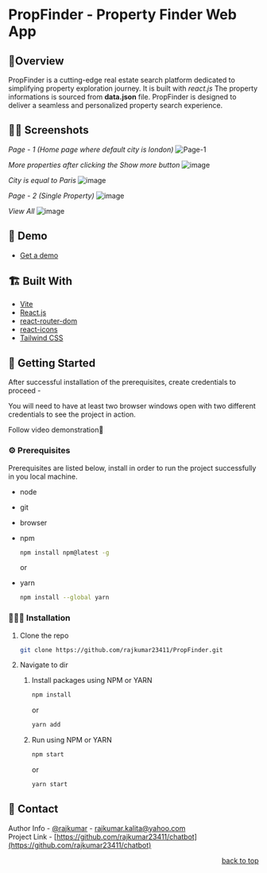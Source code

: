 # PropFinder - Property Finder Web App

## 🤔Overview
  PropFinder is a cutting-edge real estate search platform dedicated to simplifying property exploration journey. It is built with *react.js* The property informations is sourced from **data.json** file. PropFinder is designed to deliver a seamless and personalized property search experience.

## 😶‍🌫️ Screenshots

*Page - 1 (Home page where default city is london)*
![Page-1](https://github.com/rajkumar23411/PropFinder/assets/90103892/0a45e4f4-481f-45a1-9220-26d3b5073467)

*More properties after clicking the Show more button*
![image](https://github.com/rajkumar23411/PropFinder/assets/90103892/f8e34373-8591-4213-9e41-3e49b21ecba1)

*City is equal to Paris*
![image](https://github.com/rajkumar23411/PropFinder/assets/90103892/968345ca-f96a-440e-9e5e-e716e9bdde86)

*Page - 2 (Single Property)*
![image](https://github.com/rajkumar23411/PropFinder/assets/90103892/1bb51954-7e47-4aa6-9b79-e353b4ee8371)

*View All*
![image](https://github.com/rajkumar23411/PropFinder/assets/90103892/c341a06c-33a1-4567-b75d-17b5d76c9d92)

## 🐤 Demo
 - [Get a demo](https://github.com/rajkumar23411/PropFinder/assets/90103892/35602c30-4975-414f-afe0-fdf07dcab1c6)


## 🏗️ Built With
- [Vite](https://vitejs.dev/guide/)
- [React.js](https://reactjs.org/)
- [react-router-dom](https://reactrouter.com/en/main)
- [react-icons](https://react-icons.github.io/react-icons)
- [Tailwind CSS](https://tailwindcss.com/)

## 🎊 Getting Started

After successful installation of the prerequisites, create credentials to proceed -

You will need to have at least two browser windows open with two different credentials to see the project in action.

Follow video demonstration🤝

### ⚙️ Prerequisites

Prerequisites are listed below, install in order to run the project successfully in you local machine.

- node
- git
- browser
- npm

  ```sh
  npm install npm@latest -g
  ```

  or

- yarn
  ```sh
  npm install --global yarn
  ```

### 🧑🏻‍🎤 Installation

1. Clone the repo

   ```sh
   git clone https://github.com/rajkumar23411/PropFinder.git
   ```

2. Navigate to dir

   1. Install packages using NPM or YARN

      ```sh
      npm install
      ```

      or

      ```sh
      yarn add
      ```

   2. Run using NPM or YARN

      ```sh
      npm start
      ```

      or

      ```sh
      yarn start
      ```


## 🤝 Contact

Author Info - [@rajkumar]([https://linkedin.com/in/manikangkandas](https://www.linkedin.com/in/rajkumar-kalita-9a854a270/)) - rajkumar.kalita@yahoo.com
<br />
Project Link - [https://github.com/rajkumar23411/chatbot](https://github.com/rajkumar23411/chatbot)

<p align="right"><a href="#top">back to top</a></p>
